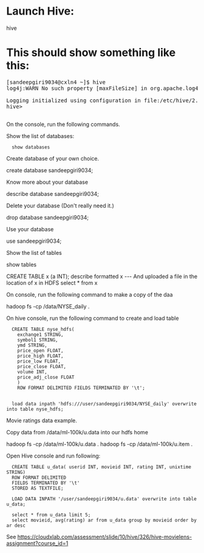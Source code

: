 # Launch Hive:
  
  hive

# This should show something like this:

<pre>
[sandeepgiri9034@cxln4 ~]$ hive
log4j:WARN No such property [maxFileSize] in org.apache.log4j.DailyRollingFileAppender.

Logging initialized using configuration in file:/etc/hive/2.6.2.0-205/0/hive-log4j.properties
hive>

</pre>

On the console, run the following commands.

Show the list of databases:

```
  show databases
```

Create database of your own choice.
  
  create database sandeepgiri9034;

Know more about your database
  
  describe database sandeepgiri9034;

Delete your database (Don't really need it.)
  
  drop database sandeepgiri9034;

Use your database
  
  use sandeepgiri9034;

Show the list of tables
  
  show tables
  
  CREATE TABLE x (a INT);
  describe formatted x
  --- And uploaded a file in the location of x in HDFS
  select * from x

On console, run the following command to make a copy of the daa
  
  hadoop fs -cp /data/NYSE_daily .

On hive console, run the following command to create and load table  

```
  CREATE TABLE nyse_hdfs(
    exchange1 STRING,
    symbol1 STRING,
    ymd STRING,
    price_open FLOAT,
    price_high FLOAT,
    price_low FLOAT,
    price_close FLOAT,
    volume INT,
    price_adj_close FLOAT
    )
    ROW FORMAT DELIMITED FIELDS TERMINATED BY '\t';


  load data inpath 'hdfs:///user/sandeepgiri9034/NYSE_daily' overwrite into table nyse_hdfs;

```

Movie ratings data example.

Copy data from /data/ml-100k/u.data into our hdfs home

  hadoop fs -cp /data/ml-100k/u.data .
  hadoop fs -cp /data/ml-100k/u.item .

Open Hive console and run following:

```
  CREATE TABLE u_data( userid INT, movieid INT, rating INT, unixtime STRING)
  ROW FORMAT DELIMITED
  FIELDS TERMINATED BY '\t'
  STORED AS TEXTFILE;

  LOAD DATA INPATH '/user/sandeepgiri9034/u.data' overwrite into table u_data;

  select * from u_data limit 5;
  select movieid, avg(rating) ar from u_data group by movieid order by ar desc

```

See https://cloudxlab.com/assessment/slide/10/hive/326/hive-movielens-assignment?course_id=1


